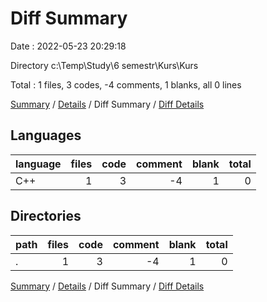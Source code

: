 # Diff Summary

Date : 2022-05-23 20:29:18

Directory c:\Temp\Study\6 semestr\Kurs\Kurs

Total : 1 files,  3 codes, -4 comments, 1 blanks, all 0 lines

[Summary](results.md) / [Details](details.md) / Diff Summary / [Diff Details](diff-details.md)

## Languages
| language | files | code | comment | blank | total |
| :--- | ---: | ---: | ---: | ---: | ---: |
| C++ | 1 | 3 | -4 | 1 | 0 |

## Directories
| path | files | code | comment | blank | total |
| :--- | ---: | ---: | ---: | ---: | ---: |
| . | 1 | 3 | -4 | 1 | 0 |

[Summary](results.md) / [Details](details.md) / Diff Summary / [Diff Details](diff-details.md)